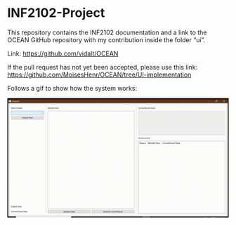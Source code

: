 # INF2102-Project

This repository contains the INF2102 documentation and a link to the OCEAN GitHub repository with my contribution inside the folder “ui”.

Link: https://github.com/vidalt/OCEAN 

If the pull request has not yet been accepted, please use this link: https://github.com/MoisesHenr/OCEAN/tree/UI-implementation 

Follows a gif to show how the system works:

![](gif_v1.gif)